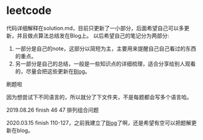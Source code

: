 <!--
 * @Description:
 * @Author: jxxiao
 * @Github: https://github.com/jxxiao
 * @Date: 2018-12-17 21:19:33
 * @LastEditors: jxxiao
 * @LastEditTime: 2020-03-15 00:19:24
 -->
# leetcode

代码详细解释在solution.md，目前只更新了一小部分，后面希望自己可以多更新，并且做点算法总结发在Blog上。
以后希望自己的笔记分为两部分:
1. 一部分是自己的note，这部分以简短为主，主要用来提醒自己自己看过的东西的重点。
2. 另一部分是自己的总结，一般是一些知识点的详细梳理，适合分享给别人观看的，尽量会把这些更新在[Blog](https://jxxiao.cn)。

刷题啦

因为想尝试下不同语言的，所以就分了下文件夹，不是每题都会写多个语言哈。

2019.08.26 finish 46 47 排列组合问题

2020.03.15 finish 110-127，之前我建立了[Blog](https://jxxiao.cn)了啊，还是希望有空可以把题解更新在blog。